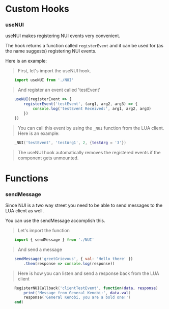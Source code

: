# Custom Hooks

### useNUI

useNUI makes registering NUI events very convenient.

The hook returns a function called `registerEvent` and it can be used for (as the name suggests) registering NUI events.

Here is an example:

> First, let's import the useNUI hook.

```jsx
    import useNUI from './NUI'
```

> And register an event called 'testEvent' 

```jsx
    useNUI(registerEvent => {
        registerEvent('testEvent', (arg1, arg2, arg3) => {
            console.log('testEvent Received:', arg1, arg2, arg3)
        })
    })
```
> You can call this event by using the `_NUI` function from the LUA client.
> Here is an example:
```lua
    _NUI('testEvent', 'testArg1', 2, {testArg = '3'})
```

> The useNUI hook automatically removes the registered events if the component gets unmounted.

# Functions

### sendMessage

Since NUI is a two way street you need to be able to send messages to the LUA client as well.

You can use the sendMessage accomplish this.

> Let's import the function

```jsx
    import { sendMessage } from './NUI'
```

> And send a message

```jsx
    sendMessage('greetGrievous', { val: 'Hello there' })
        .then(response => console.log(response))
```

> Here is how you can listen and send a response back from the LUA client

```lua
    RegisterNUICallback('clientTestEvent', function(data, response)
        print('Message from General Kenobi:', data.val)
        response('General Kenobi, you are a bold one!')
    end)
```